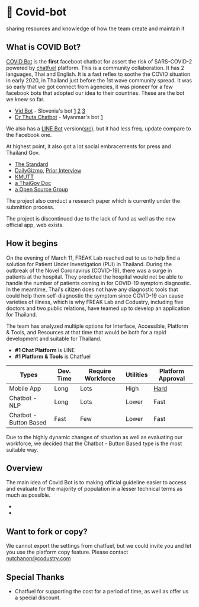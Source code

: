 # 🤖 Covid-bot
sharing resources and knowledge of how the team create and maintain it

## What is COVID Bot?

[COVID Bot](https://www.facebook.com/covid19bot/) is the **first** faceboot chatbot for assert the risk of SARS-COVID-2 powered by [chatfuel](https://chatfuel.com/) platform. This is a community collaboration. It has 2 languages, Thai and English. It is a fast reflex to soothe the COVID situation in early 2020, in Thailand just before the 1st wave community spread. It was so early that we got connect from agencies, it was pioneer for a few facebook bots that adopted our idea to their countries. These are the bot we knew so far.

- [Vid Bot](https://www.vid-bot.si/) - Slovenia's bot [1](https://www.dostop.si/vid-corona-bot/) [2](https://www.racunalniske-novice.com/novice/dogodki-in-obvestila/vid-klepetalni-robot-ki-ima-vse-potrebne-informacije-o-novem-koronavirusu.html) [3](https://ljnovice.si/2020/03/27/ekipa-10-mladih-razvijalcev-in-zdravnikov-razvili-robotsko-klepetalnico-ki-oceni-tveganja-okuzbe-s-koronavirusom/)
- [Dr Thuta Chatbot](https://www.facebook.com/Dr.ThutaChatbot/) - Myanmar's bot [1](https://www.mmtimes.com/news/phandeeyars-chatbot-raises-awareness-covid-19-myanmar.html)

We also has a [LINE Bot](https://line.me/R/ti/p/@covid19bot) version([src](/LINE_Bot)), but it had less freq. update compare to the Facebook one.

At highest point, it also got a lot social embracements for press and Thailand Gov.
- [The Standard](https://thestandard.co/freak-lab-covid-bot/)
- [DailyGizmo](https://www.dailygizmo.tv/2020/04/18/talk-with-covid-bot/), [Prior Interview](https://www.dailygizmo.tv/2020/04/16/covid-bot-interview/?fbclid=IwAR0G3lWyKgUfSKVZtlqewF9GVYh7Fn4y2XkF4LKM5ELVjTaCB6IrvnwPYrI)
- [KMUTT](https://covid-19.kmutt.ac.th/2020/04/%E0%B8%99%E0%B8%B1%E0%B8%81%E0%B8%A7%E0%B8%B4%E0%B8%88%E0%B8%B1%E0%B8%A2-%E0%B8%A1%E0%B8%88%E0%B8%98-%E0%B8%A3%E0%B9%88%E0%B8%A7%E0%B8%A1%E0%B8%81%E0%B8%B1%E0%B8%9A%E0%B8%97%E0%B8%B5%E0%B8%A1/)
- [a ThaiGov Doc](https://drive.google.com/file/d/1FfaJACEDZXdO9yCSQa4qqKoE-I2Yuvbg/view?fbclid=IwAR09us3yzZM0og9_fWnsiTwFkHnqjIHgSZJO_LaJQ1VmKkxwqLlu8ky7cYI)
- [a Open Source Group](https://github.com/COVID19-TCDG/Awesome-Thai-CoVid)

The project also conduct a research paper which is currently under the submittion process.

The project is discontinued due to the lack of fund as well as the new official app, web exists.

## How it begins

On the evening of March 11, FREAK Lab reached out to us to help find a solution for Patient Under Investigation (PUI) in Thailand. During the outbreak of the Novel Coronavirus (COVID-19), there was a surge in patients at the hospital. They predicted the hospital would not be able to handle the number of patients coming in for COVID-19 symptom diagnostic. In the meantime, Thai's citizen does not have any diagnostic tools that could help them self-diagnostic the symptom since COVID-19 can cause varieties of illness, which is why FREAK Lab and Codustry, including five doctors and two public relations, have teamed up to develop an application for Thailand.

The team has analyzed multiple options for Interface, Accessible, Platform & Tools, and Resources at that time that would be both for a rapid development and suitable for Thailand.

- **#1 Chat Platform** is LINE
- **#1 Platform & Tools** is Chatfuel

| Types                  | Dev. Time | Require Workforce | Utilities | Platform Approval                                                                                                                                |
| ---------------------- | --------- | ----------------- | --------- | ------------------------------------------------------------------------------------------------------------------------------------------------ |
| Mobile App             | Long      | Lots              | High      | [Hard](https://www.theverge.com/interface/2020/3/11/21173135/google-coronavirus-misinformation-youtube-covid-19-twitter-manipulated-media-biden) |
| Chatbot - NLP          | Long      | Lots              | Lower     | Fast                                                                                                                                             |
| Chatbot - Button Based | Fast      | Few               | Lower     | Fast                                                                                                                                             |


Due to the highly dynamic changes of situation as well as evaluating our workforce, we decided that the Chatbot - Button Based type is the most suitable way.



## Overview

The main idea of Covid Bot is to making official guideline easier to access and evaluate for the majority of population in a lesser technical terms as much as possible.

-
-


## Want to fork or copy?
We cannot export the settings from chatfuel, but we could invite you and let you use the platform copy feature.
Please contact nutchanon@codustry.com

## Special Thanks
- Chatfuel for supporting the cost for a period of time, as well as offer us a special discount.